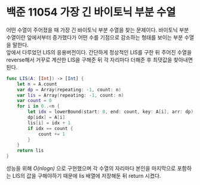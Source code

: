 # 백준 11054 가장 긴 바이토닉 부분 수열
어떤 수열이 주어졌을 때 가장 긴 바이토닉 부분 수열을 찾는 문제이다. 바이토닉 부분 수열이란 앞에서부터 증가했다가 어떤 수를 기점으로 감소하는 형태를 보이는 부분 수열을 말한다.  
앞에서 다루었던 LIS의 응용버전이다. 간단하게 정상적인 LIS를 구한 뒤 주어진 수열을 reverse해서 거꾸로 계산한 LIS을 구해준 뒤 각 자리마다 더해준 후 최댓값을 찾아내면 된다. 
```swift
func LIS(A: [Int]) -> [Int] {
    let n = A.count
    var dp = Array(repeating: -1, count: n)
    var lis = Array(repeating: -1, count: n)
    var count = 0
    for i in 0..<n {
        let idx = lowerBound(start: 0, end: count, key: A[i], arr: dp)
        dp[idx] = A[i]
        lis[i] = idx + 1
        if idx == count {
            count += 1
        }
    }
    return lis
}
```
성능을 위해 *O(nlogn)* 으로 구현했으며 각 수열의 자리마다 본인을 마지막으로 포함하는 LIS의 값을 구해야하기 때문에 lis 배열에 저장해둔 뒤 return 시켰다.
